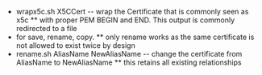 * wrapx5c.sh X5CCert -- wrap the Certificate that is commonly seen as x5c
** with proper PEM BEGIN and END. This output is commonly redirected to a file
* for save, rename, copy.
** only rename works as the same certificate is not allowed to exist twice by design
* rename.sh AliasName NewAliasName -- change the certificate from AliasName to NewAliasName
** this retains all existing relationships
